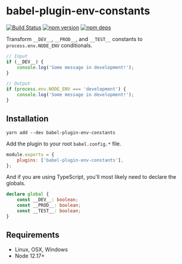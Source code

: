 # babel-plugin-env-constants

[![Build Status](https://github.com/milesj/packemon/workflows/Build/badge.svg)](https://github.com/milesj/packemon/actions?query=branch%3Amaster)
[![npm version](https://badge.fury.io/js/babel-plugin-env-constants.svg)](https://www.npmjs.com/package/babel-plugin-env-constants)
[![npm deps](https://david-dm.org/milesj/packemon.svg?path=packages/babel-plugin-env-constants)](https://www.npmjs.com/package/babel-plugin-env-constants)

Transform `__DEV__`, `__PROD__`, and `__TEST__` constants to `process.env.NODE_ENV` conditionals.

```ts
// Input
if (__DEV__) {
	console.log('Some message in development!');
}

// Output
if (process.env.NODE_ENV === 'development') {
	console.log('Some message in development!');
}
```

## Installation

```
yarn add --dev babel-plugin-env-constants
```

Add the plugin to your root `babel.config.*` file.

```js
module.exports = {
	plugins: ['babel-plugin-env-constants'],
};
```

And if you are using TypeScript, you'll most likely need to declare the globals.

```ts
declare global {
	const __DEV__: boolean;
	const __PROD__: boolean;
	const __TEST__: boolean;
}
```

## Requirements

- Linux, OSX, Windows
- Node 12.17+
